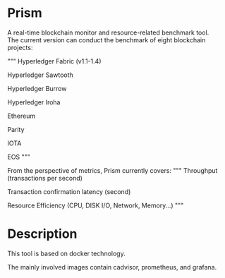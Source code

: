 # Prism
A real-time blockchain monitor and resource-related benchmark tool.<br> 
The current version can conduct the benchmark of eight blockchain projects:

"""
Hyperledger Fabric (v1.1-1.4)

Hyperledger Sawtooth

Hyperledger Burrow

Hyperledger Iroha

Ethereum

Parity

IOTA

EOS
"""

From the perspective of metrics, Prism currently covers:
"""
Throughput (transactions per second)

Transaction confirmation latency (second)

Resource Efficiency (CPU, DISK I/O, Network, Memory...)
"""

# Description
This tool is based on docker technology.

The mainly involved images contain cadvisor, prometheus, and grafana.
